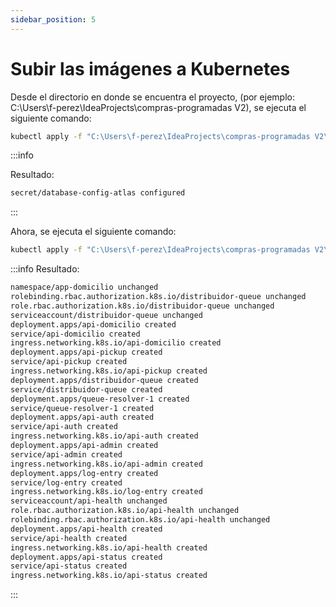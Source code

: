 ```yaml
---
sidebar_position: 5
---
```


# Subir las imágenes a Kubernetes

Desde el directorio en donde se encuentra el proyecto, (por ejemplo: 
C:\Users\f-perez\IdeaProjects\compras-programadas V2), se ejecuta el siguiente comando:  

```bash
kubectl apply -f "C:\Users\f-perez\IdeaProjects\compras-programadas V2\uk8s-resources\kubernetes\config-k8s\database-config-localhost.yaml"
```  

:::info

Resultado:  
```bash
secret/database-config-atlas configured
```  

:::


Ahora, se ejecuta el siguiente comando:  

```bash
kubectl apply -f "C:\Users\f-perez\IdeaProjects\compras-programadas V2\uk8s-resources\k8s-deployer\install-localhost.yaml"
```  

:::info
Resultado:
```bash
namespace/app-domicilio unchanged  
rolebinding.rbac.authorization.k8s.io/distribuidor-queue unchanged  
role.rbac.authorization.k8s.io/distribuidor-queue unchanged  
serviceaccount/distribuidor-queue unchanged  
deployment.apps/api-domicilio created  
service/api-domicilio created  
ingress.networking.k8s.io/api-domicilio created  
deployment.apps/api-pickup created  
service/api-pickup created  
ingress.networking.k8s.io/api-pickup created  
deployment.apps/distribuidor-queue created  
service/distribuidor-queue created  
deployment.apps/queue-resolver-1 created  
service/queue-resolver-1 created  
deployment.apps/api-auth created  
service/api-auth created  
ingress.networking.k8s.io/api-auth created  
deployment.apps/api-admin created  
service/api-admin created  
ingress.networking.k8s.io/api-admin created  
deployment.apps/log-entry created  
service/log-entry created  
ingress.networking.k8s.io/log-entry created  
serviceaccount/api-health unchanged  
role.rbac.authorization.k8s.io/api-health unchanged  
rolebinding.rbac.authorization.k8s.io/api-health unchanged  
deployment.apps/api-health created  
service/api-health created  
ingress.networking.k8s.io/api-health created  
deployment.apps/api-status created  
service/api-status created  
ingress.networking.k8s.io/api-status created
```
:::